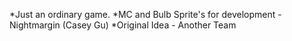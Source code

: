 *Just an ordinary game.
*MC and Bulb Sprite's for development - Nightmargin (Casey Gu)
*Original Idea - Another Team
